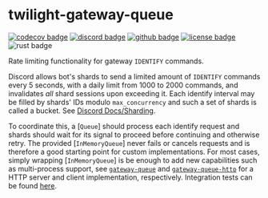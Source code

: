 # twilight-gateway-queue

[![codecov badge][]][codecov link] [![discord badge][]][discord link] [![github badge][]][github link] [![license badge][]][license link] ![rust badge]

Rate limiting functionality for gateway `IDENTIFY` commands.

Discord allows bot's shards to send a limited amount of `IDENTIFY` commands
every 5 seconds, with a daily limit from 1000 to 2000 commands, and invalidates
*all* shard sessions upon exceeding it. Each identify interval may be filled by
shards' IDs modulo `max_concurrency` and such a set of shards is called a
bucket. See [Discord Docs/Sharding].

To coordinate this, a [`Queue`] should process each identify request and shards
should wait for its signal to proceed before continuing and otherwise retry. The
provided [`InMemoryQueue`] never fails or cancels requests and is therefore a
good starting point for custom implementations. For most cases, simply wrapping
[`InMemoryQueue`] is be enough to add new capabilities such as multi-process
support, see [`gateway-queue`] and [`gateway-queue-http`] for a HTTP server and
client implementation, respectively. Integration tests can be found
[here](https://github.com/twilight-rs/twilight/blob/main/twilight-gateway-queue/tests/common/mod.rs).

[codecov badge]: https://img.shields.io/codecov/c/gh/twilight-rs/twilight?logo=codecov&style=for-the-badge&token=E9ERLJL0L2
[codecov link]: https://app.codecov.io/gh/twilight-rs/twilight/
[discord badge]: https://img.shields.io/discord/745809834183753828?color=%237289DA&label=discord%20server&logo=discord&style=for-the-badge
[Discord Docs/Sharding]: https://discord.com/developers/docs/topics/gateway#sharding
[discord link]: https://discord.gg/twilight-rs
[`gateway-queue`]: https://github.com/twilight-rs/gateway-queue
[`gateway-queue-http`]: https://github.com/twilight-rs/twilight/blob/main/examples/gateway-queue-http.rs
[github badge]: https://img.shields.io/badge/github-twilight-6f42c1.svg?style=for-the-badge&logo=github
[github link]: https://github.com/twilight-rs/twilight
[license badge]: https://img.shields.io/badge/license-ISC-blue.svg?style=for-the-badge&logo=pastebin
[license link]: https://github.com/twilight-rs/twilight/blob/main/LICENSE.md
[rust badge]: https://img.shields.io/badge/rust-1.67+-93450a.svg?style=for-the-badge&logo=rust
